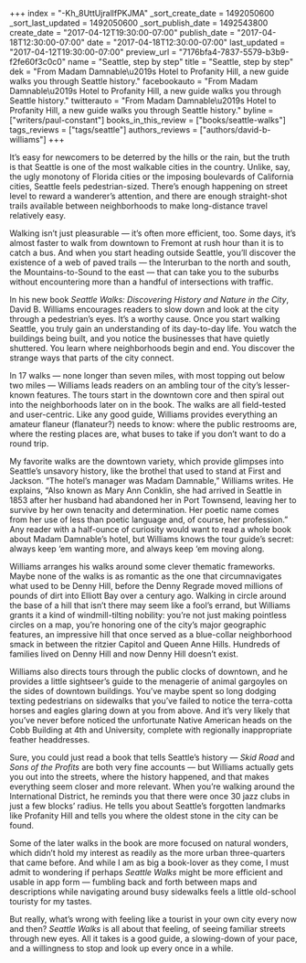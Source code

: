 +++
index = "-Kh_8UttUjrallfPKJMA"
_sort_create_date = 1492050600
_sort_last_updated = 1492050600
_sort_publish_date = 1492543800
create_date = "2017-04-12T19:30:00-07:00"
publish_date = "2017-04-18T12:30:00-07:00"
date = "2017-04-18T12:30:00-07:00"
last_updated = "2017-04-12T19:30:00-07:00"
preview_url = "7176bfa4-7837-5579-b3b9-f2fe60f3c0c0"
name = "Seattle, step by step"
title = "Seattle, step by step"
dek = "From Madam Damnable\u2019s Hotel to Profanity Hill, a new guide walks you through Seattle history."
facebookauto = "From Madam Damnable\u2019s Hotel to Profanity Hill, a new guide walks you through Seattle history."
twitterauto = "From Madam Damnable\u2019s Hotel to Profanity Hill, a new guide walks you through Seattle history."
byline = ["writers/paul-constant"]
books_in_this_review = ["books/seattle-walks"]
tags_reviews = ["tags/seattle"]
authors_reviews = ["authors/david-b-williams"]
+++

It’s easy for newcomers to be deterred by the hills or the rain, but the truth is that Seattle is one of the most walkable cities in the country. Unlike, say, the ugly monotony of Florida cities or the imposing boulevards of California cities, Seattle feels pedestrian-sized. There’s enough happening on street level to reward a wanderer’s attention, and there are enough straight-shot trails available between neighborhoods to make long-distance travel relatively easy. 

Walking isn’t just pleasurable — it’s often more efficient, too. Some days, it’s almost faster to walk from downtown to Fremont at rush hour than it is to catch a bus. And when you start heading outside Seattle, you’ll discover the existence of a web of paved trails — the Interurban to the north and south, the Mountains-to-Sound to the east — that can take you to the suburbs without encountering more than a handful of intersections with traffic.

In his new book *Seattle Walks: Discovering History and Nature in the City*, David B. Williams encourages readers to slow down and look at the city through a pedestrian’s eyes. It’s a worthy cause. Once you start walking Seattle, you truly gain an understanding of its day-to-day life. You watch the buildings being built, and you notice the businesses that have quietly shuttered. You learn where neighborhoods begin and end. You discover the strange ways that parts of the city connect.

In 17 walks — none longer than seven miles, with most topping out below two miles — Williams leads readers on an ambling tour of the city’s lesser-known features. The tours start in the downtown core and then spiral out into the neighborhoods later on in the book. The walks are all field-tested and user-centric. Like any good guide, Williams provides everything an amateur flaneur (flanateur?) needs to know: where the public restrooms are, where the resting places are, what buses to take if you don’t want to do a round trip. 

My favorite walks are the downtown variety, which provide glimpses into Seattle’s unsavory history, like the brothel that used to stand at First and Jackson. “The hotel’s manager was Madam Damnable,” Williams writes. He explains, “Also known as Mary Ann Conklin, she had arrived in Seattle in 1853 after her husband had abandoned her in Port Townsend, leaving her to survive by her own tenacity and determination. Her poetic name comes from her use of less than poetic language and, of course, her profession.” Any reader with a half-ounce of curiosity would want to read a whole book about Madam Damnable’s hotel, but Williams knows the tour guide’s secret: always keep ‘em wanting more, and always keep ‘em moving along.

Williams arranges his walks around some clever thematic frameworks. Maybe none of the walks is as romantic as the one that circumnavigates what used to be Denny Hill, before the Denny Regrade moved millions of pounds of dirt into Elliott Bay over a century ago. Walking in circle around the base of a hill that isn’t there may seem like a fool’s errand, but Williams grants it a kind of windmill-tilting nobility: you’re not just making pointless circles on a map, you’re honoring one of the city’s major geographic features, an impressive hill that once served as a blue-collar neighborhood smack in between the ritzier Capitol and Queen Anne Hills. Hundreds of families lived on Denny Hill and now Denny Hill doesn’t exist.

Williams also directs tours through the public clocks of downtown, and he provides a little sightseer’s guide to the menagerie of animal gargoyles on the sides of downtown buildings. You’ve maybe spent so long dodging texting pedestrians on sidewalks that you’ve failed to notice the terra-cotta horses and eagles glaring down at you from above. And it’s very likely that you’ve never before noticed the unfortunate Native American heads on the Cobb Building at 4th and University, complete with regionally inappropriate feather headdresses.  

Sure, you could just read a book that tells Seattle’s history — *Skid Road* and *Sons of the Profits* are both very fine accounts — but Williams actually gets you out into the streets, where the history happened, and that makes everything seem closer and more relevant. When you’re walking around the International District, he reminds you that there were once 30 jazz clubs in just a few blocks’ radius. He tells you about Seattle’s forgotten landmarks like Profanity Hill and tells you where the oldest stone in the city can be found.

Some of the later walks in the book are more focused on natural wonders, which didn’t hold my interest as readily as the more urban three-quarters that came before. And while I am as big a book-lover as they come, I must admit to wondering if perhaps *Seattle Walks* might be more efficient and usable in app form — fumbling back and forth between maps and descriptions while navigating around busy sidewalks feels a little old-school touristy for my tastes.

But really, what’s wrong with feeling like a tourist in your own city every now and then? *Seattle Walks* is all about that feeling, of seeing familiar streets through new eyes. All it takes is a good guide, a slowing-down of your pace, and a willingness to stop and look up every once in a while. 